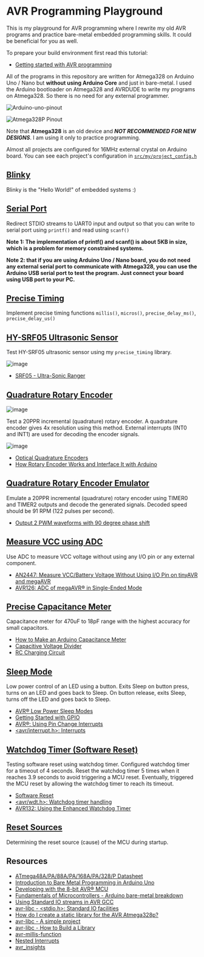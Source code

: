 # AVR Programming Playground 

This is my playground for AVR programming where I rewrite my old AVR programs and practice bare-metal embedded programming skills. It could be beneficial for you as well.

To prepare your build environment first read this tutorial:

- [Getting started with AVR programming](https://github.com/m3y54m/start-avr)

All of the programs in this repository are written for Atmega328 on Arduino Uno / Nano but **without using Arduino Core** and just in bare-metal.
I used the Arduino bootloader on Atmega328 and AVRDUDE to write my programs on Atmega328. So there is no need 
for any external programmer.

![Arduino-uno-pinout](https://github.com/m3y54m/avr-playground/assets/1549028/a49ab57c-9edf-4b41-9790-9e601848c7b7)

![Atmega328P Pinout](https://github.com/m3y54m/start-avr/assets/1549028/7c222c32-0c19-44ef-be49-052d2cd0fc68)

Note that **Atmega328** is an old device and ***NOT RECOMMENDED FOR NEW DESIGNS***. I am using it only to practice programming.

Almost all projects are configured for 16MHz external crystal on Arduino board. You can see each project's configuration in [`src/my/project_config.h`](00-blinky/src/my/project_config.h)

## [Blinky](00-blinky)

Blinky is the "Hello World!" of embedded systems :)

## [Serial Port](01-serial-port)

Redirect STDIO streams to UART0 input and output so that you can write to serial port using `printf()` and read using `scanf()`

**Note 1: The implementation of printf() and scanf() is about 5KB in size, which is a problem for memory constrained systems.**

**Note 2: that if you are using Arduino Uno / Nano board, you do not need any external serial port to communicate with Atmega328, you can use the Arduino USB serial port to test the program. Just connect your board using USB port to your PC.**

## [Precise Timing](02-precise-timing)

Implement precise timing functions `millis()`, `micros()`, `precise_delay_ms()`, `precise_delay_us()`

## [HY-SRF05 Ultrasonic Sensor](03-hy-srf05-sensor)

Test HY-SRF05 ultrasonic sensor using my `precise_timing` library.

![image](https://github.com/m3y54m/avr-playground/assets/1549028/36f09749-cb5a-435f-aae5-30f6b80a32a2)

- [SRF05 - Ultra-Sonic Ranger](http://www.robot-electronics.co.uk/htm/srf05tech.htm)

## [Quadrature Rotary Encoder](04-rotary-encoder)

![image](https://github.com/m3y54m/avr-playground/assets/1549028/15d60fc0-2a20-49a8-9574-ae9115776be7)

Test a 20PPR incremental (quadrature) rotary encoder. A quadrature encoder gives 4x resolution using this method.
External interrupts (INT0 and INT1) are used for decoding the encoder signals.

![image](https://github.com/m3y54m/avr-playground/assets/1549028/aa2f9b30-1cdc-42c7-b92f-8844fbea0968)

- [Optical Quadrature Encoders](https://www.quantumdev.com/why-use-an-optical-quadrature-encoder-for-a-motor-encoder/)
- [How Rotary Encoder Works and Interface It with Arduino](https://lastminuteengineers.com/rotary-encoder-arduino-tutorial/)

## [Quadrature Rotary Encoder Emulator](05-rotary-encoder-emulator)

Emulate a 20PPR incremental (quadrature) rotary encoder using TIMER0 and TIMER2 outputs and decode the generated signals. Decoded speed should be 91 RPM (122 pulses per second).

- [Output 2 PWM waveforms with 90 degree phase shift](https://electronics.stackexchange.com/questions/174656/output-2-pwm-waveforms-with-90-degree-phase-shift)

## [Measure VCC using ADC](06-adc-measure-vcc)

Use ADC to measure VCC voltage without using any I/O pin or any external component.

- [AN2447: Measure VCC/Battery Voltage Without Using I/O Pin on tinyAVR and megaAVR](https://ww1.microchip.com/downloads/en/Appnotes/00002447A.pdf)
- [AVR126: ADC of megaAVR® in Single-Ended Mode](http://ww1.microchip.com/downloads/en/AppNotes/00002538A.pdf)

## [Precise Capacitance Meter](07-precise-capacitance-meter)

Capacitance meter for 470uF to 18pF range with the highest accuracy for small capacitors.

- [How to Make an Arduino Capacitance Meter](https://www.circuitbasics.com/how-to-make-an-arduino-capacitance-meter/)
- [Capacitive Voltage Divider](http://www.learningaboutelectronics.com/Articles/Capacitive-voltage-divider.php)
- [RC Charging Circuit](https://www.electronics-tutorials.ws/rc/rc_1.html)

## [Sleep Mode](08-sleep-mode)

Low power control of an LED using a button. Exits Sleep on button press, turns on an LED and goes back to Sleep. On button release, exits Sleep, turns off
the LED and goes back to Sleep.

- [AVR® Low Power Sleep Modes](https://microchipdeveloper.com/8avr:avrsleep)
- [Getting Started with GPIO](https://ww1.microchip.com/downloads/en/Appnotes/90003229A.pdf)
- [AVR®: Using Pin Change Interrupts](https://microchipdeveloper.com/8avr:pin-change-interrupts)
- [<avr/interrupt.h>: Interrupts](https://www.nongnu.org/avr-libc/user-manual/group__avr__interrupts.html)

## [Watchdog Timer (Software Reset)](09-watchdog-timer)

Testing software reset using watchdog timer. Configured watchdog timer for a timeout of 4 seconds. Reset the watchdog timer 5 times when it reaches 3.9 seconds to avoid triggering a MCU reset. Eventually, triggered the MCU reset by allowing the watchdog timer to reach its timeout.

- [Software Reset](https://microchip.my.site.com/s/article/Software-Reset)
- [<avr/wdt.h>: Watchdog timer handling](https://www.nongnu.org/avr-libc/user-manual/group__avr__watchdog.html)
- [AVR132: Using the Enhanced Watchdog Timer](https://www.microchip.com/en-us/application-notes/avr132)

## [Reset Sources](10-reset-sources)

Determining the reset source (cause) of the MCU during startup.


## Resources

- [ATmega48A/PA/88A/PA/168A/PA/328/P Datasheet](https://ww1.microchip.com/downloads/en/DeviceDoc/ATmega48A-PA-88A-PA-168A-PA-328-P-DS-DS40002061B.pdf)
- [Introduction to Bare Metal Programming in Arduino Uno](https://www.hackster.io/milanistef/introduction-to-bare-metal-programming-in-arduino-uno-f3e2b4)
- [Developing with the 8-bit AVR® MCU](https://www.microchip.com/en-us/education/developer-help/learn-products/mcu-mpu/8bit-avr)
- [Fundamentals of Microcontrollers - Arduino bare-metal breakdown](https://www.youtube.com/playlist?list=PLNyfXcjhOAwOF-7S-ZoW2wuQ6Y-4hfjMR)
- [Using Standard IO streams in AVR GCC](https://embedds.com/using-standard-io-streams-in-avr-gcc/)
- [avr-libc - <stdio.h>: Standard IO facilities](https://www.nongnu.org/avr-libc/user-manual/group__avr__stdio.html#stdio_without_malloc)
- [How do I create a static library for the AVR Atmega328p?](https://electronics.stackexchange.com/questions/27325/how-do-i-create-a-static-library-for-the-avr-atmega328p)
- [avr-libc - A simple project](https://www.nongnu.org/avr-libc/user-manual/group__demo__project.html)
- [avr-libc - How to Build a Library ](https://www.nongnu.org/avr-libc/user-manual/library.html)
- [avr-millis-function](https://github.com/monoclecat/avr-millis-function)
- [Nested Interrupts](https://ucexperiment.wordpress.com/2013/05/20/nested-interrupts/)
- [avr_insights](https://github.com/MicrochipTech/avr_insights)

